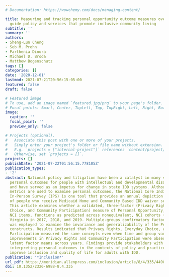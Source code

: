 ```yaml
---
# Documentation: https://wowchemy.com/docs/managing-content/

title: Measuring and tracking personal opportunity outcome measures over 3 years to
  guide policy and services that promote inclusive community living
subtitle: ''
summary: ''
authors:
- Sheng-Lun Cheng
- Seb M. Prohn
- Parthenia Dinora
- Michael D. Broda
- Matthew Bogenschutz
tags: []
categories: []
date: '2020-12-01'
lastmod: 2021-07-21T20:56:15-05:00
featured: false
draft: false

# Featured image
# To use, add an image named `featured.jpg/png` to your page's folder.
# Focal points: Smart, Center, TopLeft, Top, TopRight, Left, Right, BottomLeft, Bottom, BottomRight.
image:
  caption: ''
  focal_point: ''
  preview_only: false

# Projects (optional).
#   Associate this post with one or more of your projects.
#   Simply enter your project's folder or file name without extension.
#   E.g. `projects = ["internal-project"]` references `content/project/deep-learning/index.md`.
#   Otherwise, set `projects = []`.
projects: []
publishDate: '2021-07-22T01:56:15.778105Z'
publication_types:
- '2'
abstract: National policy and litigation have been a catalyst in many states for expanding
  personal outcomes for people with intellectual and developmental disabilities (IDD)
  and have served as an impetus for change in state IDD systems. Although several
  metrics are used to examine personal outcomes, the National Core Indicators (NCI)
  In-Person Survey (IPS) is one tool that provides an annual depiction of the lives
  of people who receive Medicaid Home and Community Based IDD waiver services (HCBS).
  This article examines whether a validated, three-factor (Privacy Rights, Everyday
  Choice, and Community Participation) measure of Personal Opportunity, derived from
  NCI items, functions as predicted across nonequivalent, NCI cohorts (N ¼ 2400) from
  Virginia in 2017, 2018, and 2019. Multiple-groups confirmatory factor analysis (CFA)
  was employed to examine the invariance and generalizability of the Personal Opportunity
  constructs. Results indicated that Privacy Rights, Everyday Choice, and Community
  Participation measured the same concepts even when time and group varied. Significant
  improvements in Privacy Rights and Community Participation were observed when comparing
  latent factor means across years. Findings provide stakeholders with a tool for
  interpreting personal outcomes in the contexts of policy and practice intended to
  improve inclusion and quality of life for adults with IDD.
publication: '*Inclusion*'
url_pdf: https://meridian.allenpress.com/inclusion/article/8/4/335/449030/Measuring-and-Tracking-Personal-Opportunity
doi: 10.1352/2326-6988-8.4.335
---
```

